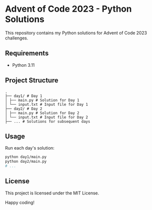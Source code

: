 # Advent of Code 2023 - Python Solutions

This repository contains my Python solutions for Advent of Code 2023 challenges.

## Requirements

* Python 3.11

## Project Structure

```
.
├── day1/ # Day 1
│ ├── main.py # Solution for Day 1
│ └── input.txt # Input file for Day 1
├── day2/ # Day 2
│ ├── main.py # Solution for Day 2
│ └── input.txt # Input file for Day 2
├── ... # Solutions for subsequent days
```

## Usage

Run each day's solution:

```bash
python day1/main.py
python day2/main.py
# ...
```

## License
This project is licensed under the MIT License.

Happy coding!